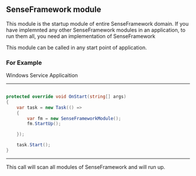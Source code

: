 ## SenseFramework module

This module is the startup module of entire SenseFramework domain. If you have implemnted any other SenseFramework modules in an application, to run them all, you need an implementation of SenseFramework

This module can be called in any start point of application.

### For Example

Windows Service Applicaition

---

```csharp

protected override void OnStart(string[] args)
{
    var task = new Task(() =>
    {
        var fm = new SenseFrameworkModule();
        fm.StartUp();

    });

    task.Start();           
}

```

---

This call will scan all modules of SenseFramework and will run up.